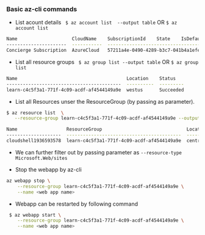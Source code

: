 ### Basic az-cli commands

* List acount details
` $ az account list  --output table`  OR  `$ az account list`
```sh
Name                    CloudName    SubscriptionId    State    IsDefault
----------------------  -----------  ------------------------------------  -------  -----------
Concierge Subscription  AzureCloud   57211a4e-0490-4289-b3c7-041b4a1efeb3  Enabled  True
```

* List all resource groups
` $ az group list --output table`  OR  `$ az group list`
```sh
Name                                        Location    Status
------------------------------------------  ----------  ---------
learn-c4c5f3a1-771f-4c09-acdf-af4544149a9e  westus      Succeeded
```

* List all Resources unser the ResourceGroup (by passing as parameter). 
```sh
$ az resource list  \
   --resource-group learn-c4c5f3a1-771f-4c09-acdf-af4544149a9e --output table`
```
```sh    
Name                  ResourceGroup                               Location      Type                               Status
--------------------  ------------------------------------------  ------------  ---------------------------------  --------
cloudshell1936593578  learn-c4c5f3a1-771f-4c09-acdf-af4544149a9e  centralindia  Microsoft.Storage/storageAccounts
```
* We can further filter out by passing parameter as `--resource-type Microsoft.Web/sites`

* Stop the webapp by az-cli
```sh
az webapp stop \
    --resource-group learn-c4c5f3a1-771f-4c09-acdf-af4544149a9e \
    --name <web app name>
```

* Webapp can be restarted by following command
```sh
 $ az webapp start \
    --resource-group learn-c4c5f3a1-771f-4c09-acdf-af4544149a9e \
    --name <web app name>
```
